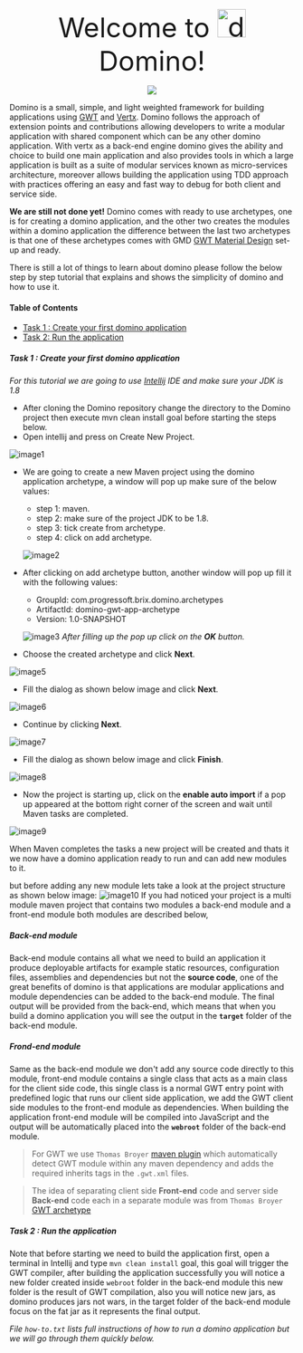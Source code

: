 <p align="center"><font size="30">Welcome to <img alt="domino"src="https://avatars2.githubusercontent.com/u/28739752?v=3&s=200" width="50"/> Domino! </font></p>
<p align="center">
  <a title="Gitter" href=""><img src="https://badges.gitter.im/Join%20Chat.svg"></a>
</p>

Domino is a small, simple, and  light weighted framework for building applications using  [GWT](http://www.gwtproject.org/)  and [Vertx](http://vertx.io/).  Domino follows the approach of extension points and contributions allowing developers to write a modular application with shared component which can be any other domino application. With vertx as a back-end engine domino gives the ability and choice to build one main application and also provides tools in which a large application is built as a suite of modular services known as micro-services architecture, moreover allows building the application using TDD approach with practices offering an easy and fast way to debug for both client and service side.

**We are still not done yet!** Domino comes with ready to use archetypes, one is for creating a domino application, and the other two creates the modules within a domino application the difference between the last two archetypes is that one of these archetypes comes with GMD [GWT Material Design](https://github.com/GwtMaterialDesign) set-up and ready.

There is still a lot of things to learn about domino please follow the below step by step tutorial that explains and shows the simplicity of domino and how to use it.

#### **Table of Contents**
* [Task 1 : Create your first domino application](#Task1)
* [Task 2: Run the application](#Task2)

##### **Task 1 : Create your first domino application** <a name="Task1"></a>
*For this tutorial we are going to use [Intellij](https://www.jetbrains.com/idea/) IDE and make sure your JDK is 1.8*

- After cloning the Domino repository change the directory to the Domino project then execute mvn clean install goal before starting the steps below.
- Open intellij and press on Create New Project.

![image1](https://raw.githubusercontent.com/GwtDomino/domino/0d80397597737c14f08032856adc6cba36b188a7/documents/012.png)

- We are going to create a new Maven project using the domino application archetype, a window will pop up make sure of the below values:
    - step 1: maven.
    - step 2: make sure of the project JDK to be 1.8.
    - step 3: tick create from archetype.
    - step 4: click on add archetype.
    
    ![image2](https://raw.githubusercontent.com/GwtDomino/domino/master/documents/013.png)
- After clicking on add archetype button, another window will pop up fill it with the following values: 
  - GroupId: com.progressoft.brix.domino.archetypes
  - ArtifactId: domino-gwt-app-archetype
  - Version: 1.0-SNAPSHOT
  
  ![image3](https://raw.githubusercontent.com/GwtDomino/domino/master/documents/014.png)
*After filling up the pop up click on the **OK** button.*
- Choose the created archetype and click **Next**.

![image5](https://raw.githubusercontent.com/GwtDomino/domino/master/documents/015.png)

- Fill the dialog as shown below image and click **Next**.			

![image6](https://raw.githubusercontent.com/GwtDomino/domino/master/documents/016.png)

- Continue by clicking **Next**.		

![image7](https://raw.githubusercontent.com/GwtDomino/domino/master/documents/017.png)

- Fill the dialog as shown below image and click **Finish**.	

![image8](https://raw.githubusercontent.com/GwtDomino/domino/master/documents/018.png)

- Now the project is starting up, click on the **enable auto import** if a pop up appeared  at the bottom right corner of the screen and wait until Maven tasks are completed.

![image9](https://raw.githubusercontent.com/GwtDomino/domino/master/documents/019.png)

When Maven completes the tasks a new project will be created and thats it we now have a domino application ready to run and can add new modules to it.

but before adding any new module lets take a look at the project structure as shown below image:
![image10](https://raw.githubusercontent.com/GwtDomino/domino/master/documents/020.png)
If you had noticed your project is a multi module maven project that contains two modules a back-end module and a front-end module both modules are described below,

##### Back-end module
Back-end module contains all what we need to build an application it produce deployable artifacts for example static resources, configuration files, assemblies and dependencies but not the **source code**, one of the great benefits of domino is that applications are modular applications and module dependencies can be added to the back-end module. The final output will be provided from the back-end, which means that when you build a domino application you will see the output in the **`target`** folder of the back-end module.

##### Frond-end module
Same as the back-end module we don't add any source code directly to this module, front-end module contains a single class that acts as a main class for the client side code, this single class is a normal GWT entry point with predefined logic that runs our client side application, we add the GWT client side modules to the front-end module as dependencies. When building the application front-end module will be compiled into JavaScript and the output will be automatically placed into the **`webroot`** folder of the back-end module.

> For GWT we use `Thomas Broyer` [maven plugin](https://github.com/tbroyer/gwt-maven-plugin)  which automatically detect GWT module within any maven dependency and adds the required inherits tags in the `.gwt.xml` files.

> The idea of separating client side **Front-end** code and server side **Back-end** code each in a separate module was from `Thomas Broyer` [GWT archetype](https://github.com/tbroyer/gwt-maven-archetypes)

##### **Task 2 : Run the application** <a name="Task2"></a>
Note that before starting we need to build the application first, open a terminal in Intellij and type `mvn clean install` goal, this goal will trigger the GWT compiler,  after building the application successfully you will notice a new folder created inside `webroot` folder in the back-end module this new folder is the result of GWT compilation, also you will notice new jars, as domino produces jars not wars, in the target folder of the back-end module focus on the fat jar as it represents the final output.

*File `how-to.txt` lists full instructions of how to run a domino application but we will go through them quickly below.*
